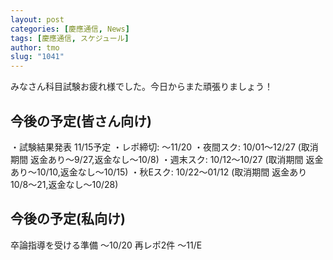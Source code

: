 ```yaml
---
layout: post
categories: [慶應通信, News]
tags: [慶應通信, スケジュール]
author: tmo
slug: "1041"
---
```

みなさん科目試験お疲れ様でした。今日からまた頑張りましょう！

## 今後の予定(皆さん向け)
・試験結果発表 11/15予定
・レポ締切: 〜11/20
・夜間スク: 10/01〜12/27 (取消期間 返金あり〜9/27,返金なし〜10/8)
・週末スク: 10/12〜10/27 (取消期間 返金あり〜10/10,返金なし〜10/15)
・秋Eスク: 10/22〜01/12 (取消期間 返金あり10/8〜21,返金なし〜10/28)

## 今後の予定(私向け)
卒論指導を受ける準備 〜10/20
再レポ2件 〜11/E
